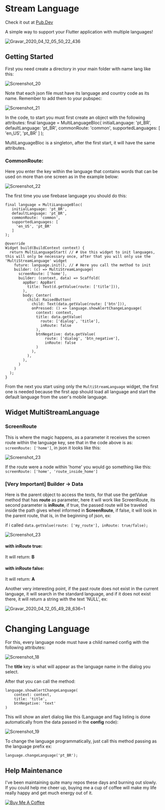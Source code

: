 # Stream Language
Check it out at [Pub.Dev](https://pub.dev/packages/multi_language_json)

A simple way to support your Flutter application with multiple languages!

![Gravar_2020_04_12_05_50_22_436](https://user-images.githubusercontent.com/22732544/79065252-6aa64e80-7c85-11ea-99f4-32904a624331.gif)

## Getting Started
First you need create a directory in your main folder with name lang like this:

![Screenshot_20](https://user-images.githubusercontent.com/22732544/79065270-81e53c00-7c85-11ea-87cb-e39040d1cb6a.png)

Note that each json file must have its language and country code as its name.
Remember to add them to your pubspec:

![Screenshot_21](https://user-images.githubusercontent.com/22732544/79065273-83166900-7c85-11ea-914b-3ae277816c36.png)

In the code, to start you must first create an object with the following attributes:
    final language = MultiLanguageBloc(
          initialLanguage: 'pt_BR',
          defaultLanguage: 'pt_BR',
          commonRoute: 'common',
          supportedLanguages: [
            'en_US', 'pt_BR'
          ]
      );

MultiLanguageBloc is a singleton, after the first start, it will have the same attributes.

### CommonRoute:
Here you enter the key within the language that contains words that can be used on more than one screen as in the example below:

![Screenshot_22](https://user-images.githubusercontent.com/22732544/79065283-94f80c00-7c85-11ea-9d39-05b6e38bdcc3.png)

The first time you use firebase language you should do this:

    final language = MultiLanguageBloc(
       initialLanguage: 'pt_BR',
       defaultLanguage: 'pt_BR',
       commonRoute: 'common',
       supportedLanguages: [
         'en_US', 'pt_BR'
       ]
    );

    @override
    Widget build(BuildContext context) {
      return MultiLanguageStart( // # Use this widget to init languages, this will only be necessary once, after that you will only use the 'MultiStreamLanguage' widget
        future: language.init(), // # Here you call the method to init
        builder: (c) => MultiStreamLanguage(
          screenRoute: ['home'],
          builder: (context, data) => Scaffold(
            appBar: AppBar(
              title: Text(d.getValue(route: ['title'])),
            ),
            body: Center(
              child: RaisedButton(
                child: Text(data.getValue(route: ['btn'])),
                onPressed: () => language.showAlertChangeLanguage(
                  context: context,
                  title: data.getValue(
                    route: ['dialog', 'title'],
                    inRoute: false
                  ),
                  btnNegative: data.getValue(
                      route: ['dialog', 'btn_negative'],
                      inRoute: false
                  )
                ),
              ),
            ),
          )
        )
      );
    }

From the next you start using only the `MultiStreamLanguage` widget, the first one is needed because the first app should load all language and start the default language from the user's mobile language.

## Widget MultiStreamLanguage

### ScreenRoute
This is where the magic happens, as a parameter it receives the screen route within the language key, see that in the code above is as:
`screenRoute: ['home']`, in json it looks like this:

![Screenshot_23](https://user-images.githubusercontent.com/22732544/79065294-a17c6480-7c85-11ea-9e89-e34f30fdd2fe.png)

If the route were a node within 'home' you would go something like this: `screenRoute: ['home', 'route_inside_home']`

### [Very Important] Builder -> Data
Here is the parent object to access the texts, for that use the getValue method that has **route** as parameter, here it will work like ScreenRoute, its second parameter is **inRoute**, if true, the passed route will be traveled inside the path gives wheel informed in **ScreenRoute**, if false, it will look in the parent route, that is, in the beginning of json, ex:

if i called `data.getValue(route: ['my_route'], inRoute: true/false);`

![Screenshot_23](https://user-images.githubusercontent.com/22732544/79065294-a17c6480-7c85-11ea-9e89-e34f30fdd2fe.png)

#### with inRoute true:
It will return: **B**

#### with inRoute false:
It will return: **A**

Another very interesting point, if the past route does not exist in the current language, it will search in the standard language, and if it does not exist there, it will return a string with the text 'NULL', ex:

![Gravar_2020_04_12_05_49_28_636~1](https://user-images.githubusercontent.com/22732544/79065457-ce7d4700-7c86-11ea-8da2-21a03b78f62c.gif)

# Changing Language
For this, every language node must have a child named config with the following attributes:

![Screenshot_18](https://user-images.githubusercontent.com/22732544/79065332-e7d1c380-7c85-11ea-9380-8262ba6b5a8d.png)

The **title** key is what will appear as the language name in the dialog you select.

After that you can call the method:

    language.showAlertChangeLanguage(
        context: context,
        title: 'title',
        btnNegative: 'text'
    )

This will show an alert dialog like this (Language and flag listing is done automatically from the data passed in the **config** node):

![Screenshot_19](https://user-images.githubusercontent.com/22732544/79065375-4139f280-7c86-11ea-94bc-7202dfad3be1.png)

To change the language programmatically, just call this method passing as the language prefix ex:

    language.changeLanguage('pt_BR');

## Help Maintenance

I've been maintaining quite many repos these days and burning out slowly. If you could help me cheer up, buying me a cup of coffee will make my life really happy and get much energy out of it.

<a href="https://www.buymeacoffee.com/RtrHv1C" target="_blank"><img src="https://www.buymeacoffee.com/assets/img/custom_images/purple_img.png" alt="Buy Me A Coffee" style="height: auto !important;width: auto !important;" ></a>
